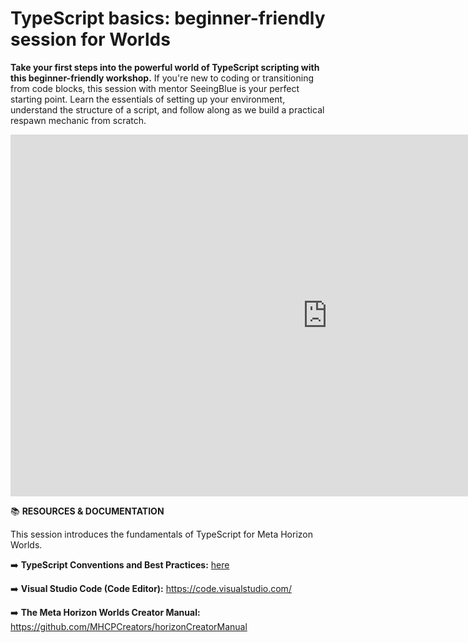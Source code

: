 # TypeScript basics: beginner-friendly session for Worlds
**Take your first steps into the powerful world of TypeScript scripting with this beginner-friendly workshop.** If you're new to coding or transitioning from code blocks, this session with mentor SeeingBlue is your perfect starting point. Learn the essentials of setting up your environment, understand the structure of a script, and follow along as we build a practical respawn mechanic from scratch.

<iframe width="1014" height="579" src="https://www.youtube.com/embed/WIG9i3kpBO4" title="Getting Started with Typescript with SeeingBlue" frameborder="0" allow="accelerometer; autoplay; clipboard-write; encrypted-media; gyroscope; picture-in-picture; web-share" referrerpolicy="strict-origin-when-cross-origin" allowfullscreen></iframe>

📚 **RESOURCES & DOCUMENTATION**

This session introduces the fundamentals of TypeScript for Meta Horizon Worlds.

➡️ **TypeScript Conventions and Best Practices:** [here](/docs/scripting-concepts-persistence-apis/typescript-conventions-best-practices.md)

➡️ **Visual Studio Code (Code Editor):** https://code.visualstudio.com/

➡️ **The Meta Horizon Worlds Creator Manual:** https://github.com/MHCPCreators/horizonCreatorManual
